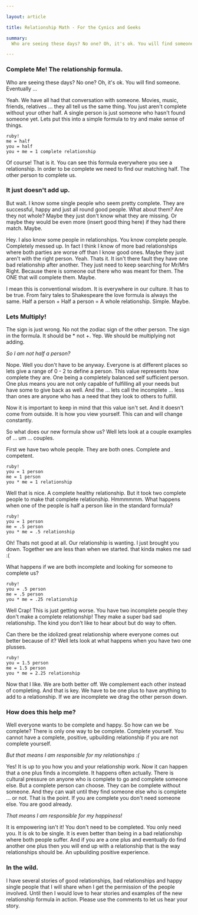 ```yaml
--- 

layout: article

title: Relationship Math - For the Cynics and Geeks

summary:
  Who are seeing these days? No one? Oh, it's ok. You will find someone. Eventually ...

---
```


### Complete Me! The relationship formula.

Who are seeing these days? No one? Oh, it's ok. You will find someone. Eventually ...

Yeah. We have all had that conversation with someone. Movies, music, friends, relatives ... they all tell us the same thing. You just aren't complete without your other half. A single person is just someone who hasn't found someone yet. Lets put this into a simple formula to try and make sense of things.

    ruby!
    me = half
    you = half
    you + me = 1 complete relationship

Of course! That is it. You can see this formula everywhere you see a relationship. In order to be complete we need to find our matching half. The other person to complete us.

### It just doesn't add up.

But wait. I know some single people who seem pretty complete. They are successful, happy and just all round good people. What about them? Are they not whole? Maybe they just don't know what they are missing. Or maybe they would be even more (insert good thing here) if they had there match. Maybe.

Hey. I also know some people in relationships. You know complete people. Completely messed up. In fact I think I know of more bad relationships where both parties are worse off than I know good ones. Maybe they just aren't with the right person. Yeah. Thats it. It isn't there fault they have one bad relationship after another. They just need to keep searching for Mr/Mrs Right. Because there is someone out there who was meant for them. The ONE that will complete them. Maybe.

I mean this is conventional wisdom. It is everywhere in our culture. It has to be true. From fairy tales to Shakespeare the love formula is always the same. Half a person + Half a person = A whole relationship. Simple. Maybe. 

### Lets Multiply!

The sign is just wrong. No not the zodiac sign of the other person. The sign in the formula. It should be * not +. Yep. We should be multiplying not adding.

*So I am not half a person?*

Nope. Well you don't have to be anyway. Everyone is at different places so lets give a range of 0 - 2 to define a person. This value represents how complete they are. One being a completely balanced self sufficient person. One plus means you are not only capable of fulfilling all your needs but have some to give back as well. And the ... lets call the incomplete ... less than ones are anyone who has a need that they look to others to fulfill.

Now it is important to keep in mind that this value isn't set. And it doesn't come from outside. It is how you view yourself. This can and will change constantly.

So what does our new formula show us? Well lets look at a couple examples of ... um ... couples.

First we have two whole people. They are both ones. Complete and competent.

    ruby!
    you = 1 person
    me = 1 person
    you * me = 1 relationship
    
Well that is nice. A complete healthy relationship. But it took two complete people to make that complete relationship. Hmmmmmm. What happens when one of the people is half a person like in the standard formula?

    ruby!
    you = 1 person
    me = .5 person
    you * me = .5 relationship
    
Oh! Thats not good at all. Our relationship is wanting. I just brought you down. Together we are less than when we started. that kinda makes me sad :(

What happens if we are both incomplete and looking for someone to complete us?

    ruby!
    you = .5 person
    me = .5 person
    you * me = .25 relationship

Well Crap! This is just getting worse. You have two incomplete people they don't make a complete relationship! They make a super bad sad relationship. The kind you don't like to hear about but do way to often.

Can there be the idolized great relationship where everyone comes out better because of it? Well lets look at what happens when you have two one plusses.

    ruby!
    you = 1.5 person
    me = 1.5 person
    you * me = 2.25 relationship
    
Now that I like. We are both better off. We complement each other instead of completing. And that is key. We have to be one plus to have anything to add to a relationship. If we are incomplete we drag the other person down.

### How does this help me?

Well everyone wants to be complete and happy. So how can we be complete? There is only one way to be complete. Complete yourself. You cannot have a complete, positive, upbuilding relationship if you are not complete yourself.

*But that means I am responsible for my relationships :(*

Yes! It is up to you how you and your relationship work. Now it can happen that a one plus finds a incomplete. It happens often actually. There is cultural pressure on anyone who is complete to go and complete someone else. But a complete person can choose. They can be complete without someone. And they can wait until they find someone else who is complete ... or not. That is the point. If you are complete you don't need someone else. You are good already.

*That means I am responsible for my happiness!*

It is empowering isn't it! You don't need to be completed. You only need you. It is ok to be single. It is even better than being in a bad relationship where both people suffer. And if you are a one plus and eventually do find another one plus then you will end up with a relationship that is the way relationships should be. An upbuilding positive experience.

### In the wild.

I have several stories of good relationships, bad relationships and happy single people that I will share when I get the permission of the people involved. Until then I would love to hear stories and examples of the new relationship formula in action. Please use the comments to let us hear your story.
